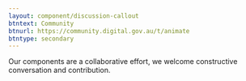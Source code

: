 ```yaml
---
layout: component/discussion-callout
btntext: Community
btnurl: https://community.digital.gov.au/t/animate
btntype: secondary
---
```


Our components are a collaborative effort, we welcome constructive conversation and contribution.
